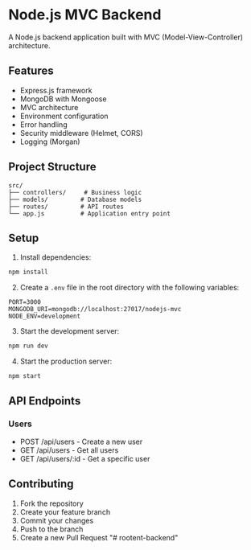 # Node.js MVC Backend

A Node.js backend application built with MVC (Model-View-Controller) architecture.

## Features

- Express.js framework
- MongoDB with Mongoose
- MVC architecture
- Environment configuration
- Error handling
- Security middleware (Helmet, CORS)
- Logging (Morgan)

## Project Structure

```
src/
├── controllers/     # Business logic
├── models/         # Database models
├── routes/         # API routes
└── app.js          # Application entry point
```

## Setup

1. Install dependencies:
```bash
npm install
```

2. Create a `.env` file in the root directory with the following variables:
```
PORT=3000
MONGODB_URI=mongodb://localhost:27017/nodejs-mvc
NODE_ENV=development
```

3. Start the development server:
```bash
npm run dev
```

4. Start the production server:
```bash
npm start
```

## API Endpoints

### Users
- POST /api/users - Create a new user
- GET /api/users - Get all users
- GET /api/users/:id - Get a specific user

## Contributing

1. Fork the repository
2. Create your feature branch
3. Commit your changes
4. Push to the branch
5. Create a new Pull Request "# rootent-backend" 
